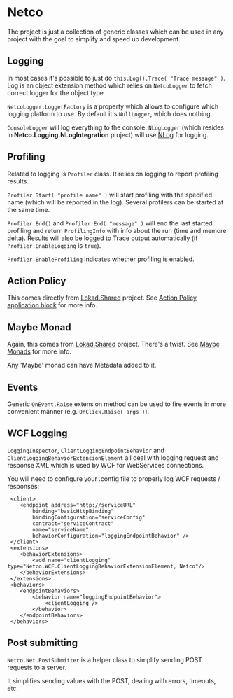 Netco
=====
The project is just a collection of generic classes which can be used in any project with the goal to simplify and speed up development.

Logging
----------
In most cases it's possible to just do `this.Log().Trace( "Trace message" )`. Log is an object extension method which relies on `NetcoLogger` to fetch correct logger for the object type

`NetcoLogger.LoggerFactory` is a property which allows to configure which logging platform to use. By default it's `NullLogger`, which does nothing.

`ConsoleLogger` will log everything to the console.
`NLogLogger` (which resides in **Netco.Logging.NLogIntegration** project) will use [NLog](http://nlog-project.org/) for logging.

Profiling
---------
Related to logging is `Profiler` class. It relies on logging to report profiling results.

`Profiler.Start( "profile name" )` will start profiling with the specified name (which will be reported in the log). Several profilers can be started at the same time.

`Profiler.End()` and `Profiler.End( "message" )` will end the last started profiling and return `ProfilingInfo` with info about the run (time and memore delta). Results will also be logged to Trace output automatically (if `Profiler.EnableLogging` is `true`).

`Profiler.EnableProfiling` indicates whether profiling is enabled.

Action Policy
---------------
This comes directly from [Lokad.Shared](https://github.com/lokad/lokad-shared-libraries/#readme) project. See [Action Policy application block](http://abdullin.com/journal/2008/12/1/net-exception-handling-action-policies-application-block.html) for more info.

Maybe Monad
-----------------
Again, this comes from [Lokad.Shared](https://github.com/lokad/lokad-shared-libraries/#readme) project. There's a twist.  See [Maybe Monads](http://abdullin.com/journal/2009/10/6/zen-development-practices-c-maybe-monad.html) for more info.

Any 'Maybe' monad can have Metadata added to it.

Events
--------
Generic `OnEvent.Raise` extension method can be used to fire events in more convenient manner (e.g. `OnClick.Raise( args )`).

WCF Logging
----------------
`LoggingInspector`, `ClientLoggingEndpointBehavior` and `ClientLoggingBehaviorExtensionElement` all deal with logging request and response XML which is used by WCF for WebServices connections.

You will need to configure your .config file to properly log WCF requests / responses:

     <client>
	    <endpoint address="http://serviceURL" 
	 		binding="basicHttpBinding" 
	 		bindingConfiguration="serviceConfig" 
	 		contract="serviceContract"     
	 		name="serviceName"
	 		behaviorConfiguration="loggingEndpointBehavior" />
	 </client>
	 <extensions>
	 	<behaviorExtensions>
	 		<add name="clientLogging" type="Netco.WCF.ClientLoggingBehaviorExtensionElement, Netco"/>
	 	</behaviorExtensions>
	 </extensions>
	 <behaviors>
	 	<endpointBehaviors>
	 		<behavior name="loggingEndpointBehavior">
	 			<clientLogging />
	 		</behavior>
	 	</endpointBehaviors>
	 </behaviors>
	 
Post submitting
-----------------
`Netco.Net.PostSubmitter` is a helper class to simplify sending POST requests to a server.

It simplifies sending values with the POST, dealing with errors, timeouts, etc.
